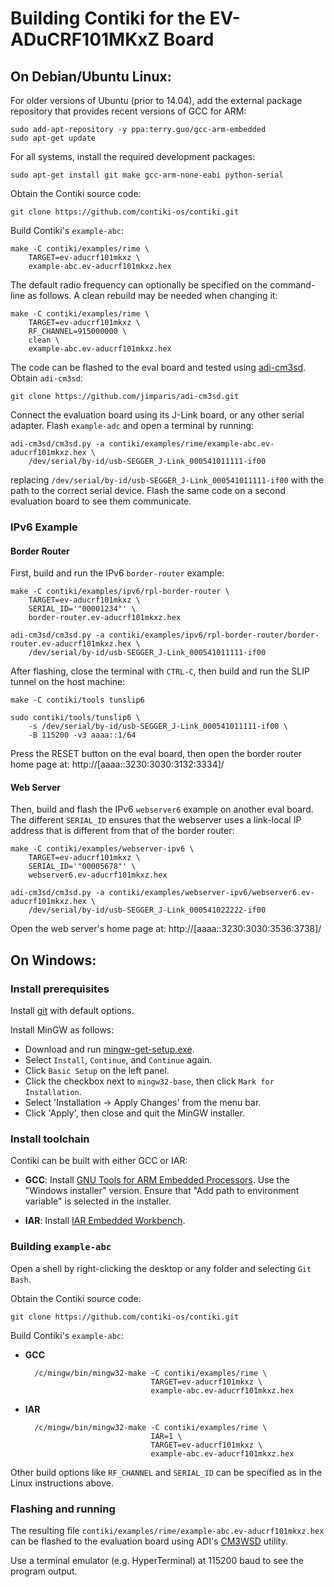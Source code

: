 Building Contiki for the EV-ADuCRF101MKxZ Board
===============================================

On Debian/Ubuntu Linux:
-----------------------

For older versions of Ubuntu (prior to 14.04), add the external
package repository that provides recent versions of GCC for ARM:

    sudo add-apt-repository -y ppa:terry.guo/gcc-arm-embedded
    sudo apt-get update

For all systems, install the required development packages:

    sudo apt-get install git make gcc-arm-none-eabi python-serial

Obtain the Contiki source code:

	git clone https://github.com/contiki-os/contiki.git

Build Contiki's `example-abc`:

	make -C contiki/examples/rime \
        TARGET=ev-aducrf101mkxz \
        example-abc.ev-aducrf101mkxz.hex

The default radio frequency can optionally be specified on the
command-line as follows.  A clean rebuild may be needed when changing
it:

	make -C contiki/examples/rime \
        TARGET=ev-aducrf101mkxz \
        RF_CHANNEL=915000000 \
        clean \
        example-abc.ev-aducrf101mkxz.hex

The code can be flashed to the eval board and tested using
[adi-cm3sd](https://github.com/jimparis/adi-cm3sd.git).  Obtain
`adi-cm3sd`:

    git clone https://github.com/jimparis/adi-cm3sd.git

Connect the evaluation board using its J-Link board, or any other
serial adapter.  Flash `example-adc` and open a terminal by running:

    adi-cm3sd/cm3sd.py -a contiki/examples/rime/example-abc.ev-aducrf101mkxz.hex \
        /dev/serial/by-id/usb-SEGGER_J-Link_000541011111-if00

replacing `/dev/serial/by-id/usb-SEGGER_J-Link_000541011111-if00` with
the path to the correct serial device.  Flash the same code on a
second evaluation board to see them communicate.

### IPv6 Example ###

#### Border Router ####

First, build and run the IPv6 `border-router` example:

	make -C contiki/examples/ipv6/rpl-border-router \
        TARGET=ev-aducrf101mkxz \
        SERIAL_ID='"00001234"' \
        border-router.ev-aducrf101mkxz.hex

    adi-cm3sd/cm3sd.py -a contiki/examples/ipv6/rpl-border-router/border-router.ev-aducrf101mkxz.hex \
        /dev/serial/by-id/usb-SEGGER_J-Link_000541011111-if00

After flashing, close the terminal with `CTRL-C`, then build and run
the SLIP tunnel on the host machine:

	make -C contiki/tools tunslip6

    sudo contiki/tools/tunslip6 \
        -s /dev/serial/by-id/usb-SEGGER_J-Link_000541011111-if00 \
        -B 115200 -v3 aaaa::1/64

Press the RESET button on the eval board, then open the border router
home page at: http://[aaaa::3230:3030:3132:3334]/

#### Web Server ####

Then, build and flash the IPv6 `webserver6` example on another eval
board.  The different `SERIAL_ID` ensures that the webserver uses a
link-local IP address that is different from that of the border
router:

	make -C contiki/examples/webserver-ipv6 \
        TARGET=ev-aducrf101mkxz \
        SERIAL_ID='"00005678"' \
        webserver6.ev-aducrf101mkxz.hex

    adi-cm3sd/cm3sd.py -a contiki/examples/webserver-ipv6/webserver6.ev-aducrf101mkxz.hex \
        /dev/serial/by-id/usb-SEGGER_J-Link_000541022222-if00

Open the web server's home page at: http://[aaaa::3230:3030:3536:3738]/

On Windows:
-----------

### Install prerequisites ###

Install [git](http://git-scm.com/download/win/) with default options.

Install MinGW as follows:

* Download and run [mingw-get-setup.exe](https://sourceforge.net/projects/mingw/files/latest/download).
* Select `Install`, `Continue`, and `Continue` again.
* Click `Basic Setup` on the left panel.
* Click the checkbox next to `mingw32-base`, then click `Mark for Installation`.
* Select 'Installation -> Apply Changes' from the menu bar.
* Click 'Apply', then close and quit the MinGW installer.

### Install toolchain ###

Contiki can be built with either GCC or IAR:

* **GCC**: Install
  [GNU Tools for ARM Embedded Processors](https://launchpad.net/gcc-arm-embedded/+download).
  Use the "Windows installer" version.  Ensure that "Add path to
  environment variable" is selected in the installer.

* **IAR**: Install
  [IAR Embedded Workbench](http://www.iar.com/ewarm/).

### Building `example-abc` ###

Open a shell by right-clicking the desktop or any folder and
selecting `Git Bash`.

Obtain the Contiki source code:

	git clone https://github.com/contiki-os/contiki.git

Build Contiki's `example-abc`:

* **GCC**

        /c/mingw/bin/mingw32-make -C contiki/examples/rime \
                                  TARGET=ev-aducrf101mkxz \
                                  example-abc.ev-aducrf101mkxz.hex

* **IAR**

        /c/mingw/bin/mingw32-make -C contiki/examples/rime \
                                  IAR=1 \
                                  TARGET=ev-aducrf101mkxz \
                                  example-abc.ev-aducrf101mkxz.hex

Other build options like `RF_CHANNEL` and `SERIAL_ID` can be specified
as in the Linux instructions above.

### Flashing and running ###

The resulting file
`contiki/examples/rime/example-abc.ev-aducrf101mkxz.hex` can be
flashed to the evaluation board using ADI's
[CM3WSD](http://www.analog.com/static/imported-files/eval_boards/CM3WSD.zip)
utility.

Use a terminal emulator (e.g. HyperTerminal) at 115200 baud to see the
program output.
